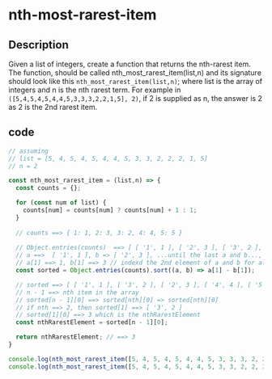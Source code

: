 # nth-most-rarest-item

## Description
Given a list of integers, create a function that returns the nth-rarest item. The function, should be called nth_most_rarest_item(list,n) and its signature should look like this `nth_most_rarest_item(list,n)`; where list is the array of integers and n is the nth rarest term. For example in `([5,4,5,4,5,4,4,5,3,3,3,2,2,1,5], 2)`, if 2 is supplied as n, the answer is 2 as 2 is the 2nd rarest item.

## code
```javascript
// assuming 
// list = [5, 4, 5, 4, 5, 4, 4, 5, 3, 3, 2, 2, 2, 1, 5]
// n = 2

const nth_most_rarest_item = (list,n) => {
  const counts = {};

  for (const num of list) {
    counts[num] = counts[num] ? counts[num] + 1 : 1;
  }
  
  // counts ==> { 1: 1, 2: 3, 3: 2, 4: 4, 5: 5 }
 
  // Object.entries(counts)  ==> [ [ '1', 1 ], [ '2', 3 ], [ '3', 2 ], [ '4', 4 ], [ '5', 5 ] ]
  // a ==>  [ '1', 1 ], b => [ '2', 3 ], ...until the last a and b..., a ==> [ '4', 4 ], b ==> [ '5', 5 ]
  // a[1] ==> 1, b[1] ==> 3 // indexd the 2nd element of a and b for all a and b, and sort them in the process
  const sorted = Object.entries(counts).sort((a, b) => a[1] - b[1]);

  // sorted ==> [ [ '1', 1 ], [ '3', 2 ], [ '2', 3 ], [ '4', 4 ], [ '5', 5 ] ]
  // n - 1 ==> nth item in the array
  // sorted[n - 1][0] ==> sorted[nth][0] => sorted[nth][0]
  // if nth ==> 2, then sorted[1] ==> [ '3', 2 ]
  // sorted[1][0] ==> 3 which is the nthRarestElement
  const nthRarestElement = sorted[n - 1][0];

  return nthRarestElement; // ==> 3
}

console.log(nth_most_rarest_item([5, 4, 5, 4, 5, 4, 4, 5, 3, 3, 3, 2, 2, 2, 1, 5], 2)); // 2
console.log(nth_most_rarest_item([5, 4, 5, 4, 5, 4, 4, 5, 3, 3, 2, 2, 2, 1, 5], 2)); // 3
```
